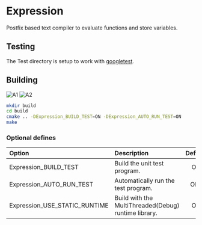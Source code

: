 # Expression

Postfix based text compiler to evaluate functions and store variables.

## Testing

The Test directory is setup to work with [googletest](https://github.com/google/googletest).

## Building

![A1](https://github.com/chcly/Module.Expression/actions/workflows/build-linux.yml/badge.svg)
![A2](https://github.com/chcly/Module.Expression/actions/workflows/build-windows.yml/badge.svg)

```sh
mkdir build
cd build
cmake .. -DExpression_BUILD_TEST=ON -DExpression_AUTO_RUN_TEST=ON
make
```

### Optional defines

| Option                        | Description                                          | Default |
| :---------------------------- | :--------------------------------------------------- | :-----: |
| Expression_BUILD_TEST         | Build the unit test program.                         |   ON    |
| Expression_AUTO_RUN_TEST      | Automatically run the test program.                  |   OFF   |
| Expression_USE_STATIC_RUNTIME | Build with the MultiThreaded(Debug) runtime library. |   ON    |
